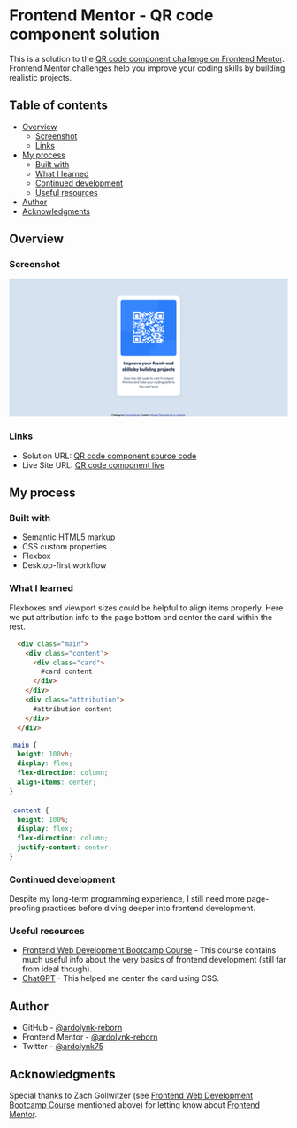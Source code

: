 # Frontend Mentor - QR code component solution

This is a solution to the [QR code component challenge on Frontend Mentor](https://www.frontendmentor.io/challenges/qr-code-component-iux_sIO_H). Frontend Mentor challenges help you improve your coding skills by building realistic projects. 

## Table of contents

- [Overview](#overview)
  - [Screenshot](#screenshot)
  - [Links](#links)
- [My process](#my-process)
  - [Built with](#built-with)
  - [What I learned](#what-i-learned)
  - [Continued development](#continued-development)
  - [Useful resources](#useful-resources)
- [Author](#author)
- [Acknowledgments](#acknowledgments)

## Overview

### Screenshot

![](./screenshot.png)

### Links

- Solution URL: [QR code component source code](https://github.com/ardolynk-reborn/frontend-mentor/tree/main/qr-code-component-main)
- Live Site URL: [QR code component live](https://ardolynk-reborn.github.io/frontend-mentor/qr-code-component-main)

## My process

### Built with

- Semantic HTML5 markup
- CSS custom properties
- Flexbox
- Desktop-first workflow

### What I learned

Flexboxes and viewport sizes could be helpful to align items properly. Here we put attribution info to the page bottom and center the card within the rest.

```html
  <div class="main">
    <div class="content">
      <div class="card">
        #card content
      </div>
    </div>
    <div class="attribution">
      #attribution content
    </div>
  </div> 
```
```css
.main {
  height: 100vh;
  display: flex;
  flex-direction: column;
  align-items: center;
}

.content {
  height: 100%;
  display: flex;
  flex-direction: column;
  justify-content: center;
}
```

### Continued development

Despite my long-term programming experience, I still need more page-proofing practices before diving deeper into frontend development.

### Useful resources

- [Frontend Web Development Bootcamp Course](https://www.youtube.com/watch?v=zJSY8tbf_ys) - This course contains much useful info about the very basics of frontend development (still far from ideal though).
- [ChatGPT](https://chatgpt.com) - This helped me center the card using CSS.

## Author

- GitHub - [@ardolynk-reborn](https://github.com/ardolynk-reborn)
- Frontend Mentor - [@ardolynk-reborn](https://www.frontendmentor.io/profile/ardolynk-reborn)
- Twitter - [@ardolynk75](https://x.com/ardolynk75)

## Acknowledgments

Special thanks to Zach Gollwitzer (see [Frontend Web Development Bootcamp Course](https://www.youtube.com/watch?v=zJSY8tbf_ys) mentioned above) for letting know about [Frontend Mentor](https://www.frontendmentor.io).
